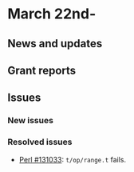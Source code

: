 # March 22nd-

## News and updates

## Grant reports


## Issues

### New issues

### Resolved issues

* [Perl #131033](http://rt.perl.org/Ticket/Display.html?id=131033):
  `t/op/range.t` fails.
